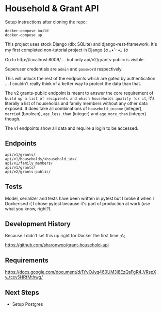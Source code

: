 # Household & Grant API 

Setup instructions after cloning the repo:

```
docker-compose build
docker-compose up
```

This project uses stock Django (db: SQLite) and django-rest-framework. It's my first completed non-tutorial project in Django (૭ ｡•̀ ᵕ •́｡ )૭

Go to http://localhost:8009/ ... but only api/v2/grants-public is visible.

Superuser credentials are `admin` and `password` respectively.

This will unlock the rest of the endpoints which are gated by authentication ... I couldn't really think of a better way to protect the data than that. 

The v2 grants-public endpoint is meant to answer the core requirement of `build up a list of recipients and which households qualify for it`, it's literally a list of households and family members without any other data exposed. It does take all combinations of `household_income` (integer), `married` (boolean), `age_less_than` (integer) and `age_more_than` (integer) though.

The v1 endpoints show all data and require a login to be accessed.


## Endpoints

```
api/v1/grants/
api/v1/households/<household_id>/
api/v1/family_members/
api/v1/grants/
api/v2/grants-public/
```

## Tests

Model, serializer and tests have been written in pytest but I broke it when I Dockerised :( I chose pytest because it's part of production at work (use what you know, right?).

## Development History 

Because I didn't set this up right for Docker the first time ;A; 

https://github.com/sharonwoo/grant-household-api

## Requirements

https://docs.google.com/document/d/1YyOJyq460UM3j8EzQsFgR4_VRspXy_tcxv5HRfMthwg/

## Next Steps

* Setup Postgres 
